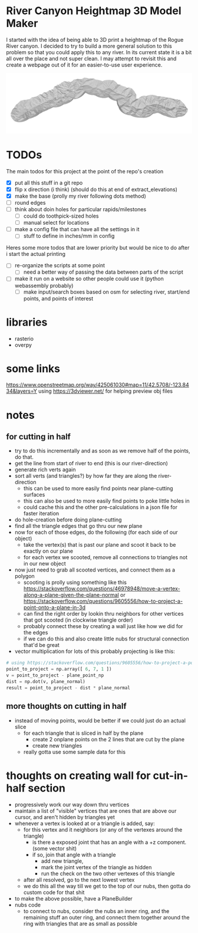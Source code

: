 # River Canyon Heightmap 3D Model Maker

I started with the idea of being able to 3D print a heightmap of the Rogue River canyon. I decided to try to build a more general solution to this problem so that you could apply this to any river. In its current state it is a bit all over the place and not super clean. I may attempt to revisit this and create a webpage out of it for an easier-to-use user experience.

![](docs/preview_example.png)

# TODOs

The main todos for this project at the point of the repo's creation
- [x] put all this stuff in a git repo
- [x] flip x direction (i think) (should do this at end of extract_elevations)
- [x] make the base (prolly my river following dots method)
- [ ] round edges
- [ ] think about doin holes for particular rapids/milestones
  - [ ] could do toothpick-sized holes
  - [ ] manual select for locations
- [ ] make a config file that can have all the settings in it
  - [ ] stuff to define in inches/mm in config

Heres some more todos that are lower priority but would be nice to do after i start the actual printing
- [ ] re-organize the scripts at some point
  - [ ] need a better way of passing the data between parts of the script
- [ ] make it run on a website so other people could use it (python webassembly probably)
  - [ ] make input/search boxes based on osm for selecting river, start/end points, and points of interest

# libraries
- rasterio
- overpy


# some links
https://www.openstreetmap.org/way/425061030#map=11/42.5708/-123.8434&layers=Y
using https://3dviewer.net/ for helping preview obj files

# notes

## for cutting in half
- try to do this incrementally and as soon as we remove half of the points, do that.
- get the line from start of river to end (this is our river-direction)
- generate rich verts again
- sort all verts (and triangles?) by how far they are along the river-direction
  - this can be used to more easily find points near plane-cutting surfaces
  - this can also be used to more easily find points to poke little holes in
  - could cache this and the other pre-calculations in a json file for faster iteration
- do hole-creation before doing plane-cutting
- find all the triangle edges that go thru our new plane
- now for each of those edges, do the following (for each side of our object)
  - take the vertex(s) that is past our plane and scoot it back to be exactly on our plane
  - for each vertex we scooted, remove all connections to triangles not in our new object
- now just need to grab all scooted vertices, and connect them as a polygon
  - scooting is prolly using something like this https://stackoverflow.com/questions/46978948/move-a-vertex-along-a-plane-given-the-plane-normal or https://stackoverflow.com/questions/9605556/how-to-project-a-point-onto-a-plane-in-3d
  - can find the right order by lookin thru neighbors for other vertices that got scooted (in clockwise triangle order)
  - probably connect these by creating a wall just like how we did for the edges
  - if we can do this and also create little nubs for structural connection that'd be great
- vector multiplication for lots of this probably
  projecting is like this:
```py
# using https://stackoverflow.com/questions/9605556/how-to-project-a-point-onto-a-plane-in-3d
point_to_project = np.array([ 6, 7, 1 ])
v = point_to_project - plane_point_np
dist = np.dot(v, plane_normal)
result = point_to_project - dist * plane_normal
```


## more thoughts on cutting in half
- instead of moving points, would be better if we could just do an actual slice
  - for each triangle that is sliced in half by the plane
    - create 2 onplane points on the 2 lines that are cut by the plane
    - create new triangles
  - really gotta use some sample data for this



# thoughts on creating wall for cut-in-half section
- progressively work our way down thru vertices
- maintain a list of "visible" vertices that are ones that are above our cursor, and aren't hidden by triangles yet
- whenever a vertex is looked at or a triangle is added, say:
  - for this vertex and it neighbors (or any of the vertexes around the triangle)
    - is there a exposed joint that has an angle with a +z component. (some vector shit)
    - if so, join that angle with a triangle
      - add new triangle,
      - mark the joint vertex of the triangle as hidden
      - run the check on the two other vertexes of this triangle
  - after all resolved, go to the next lowest vertex
  - we do this all the way till we get to the top of our nubs, then gotta do custom code for that shit
- to make the above possible, have a PlaneBuilder
- nubs code
  - to connect to nubs, consider the nubs an inner ring, and the remaining stuff an outer ring, and connect them together around the ring with triangles that are as small as possible